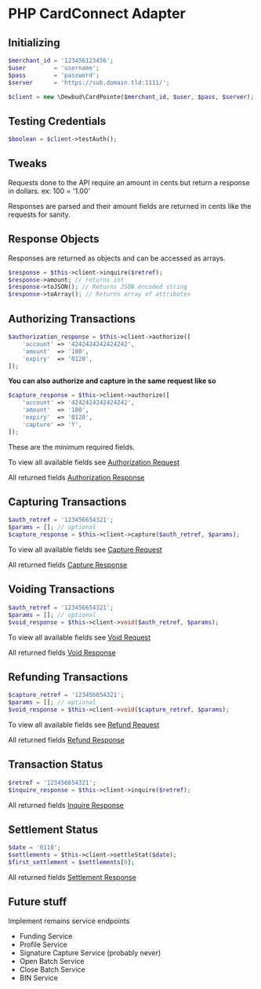 # PHP CardConnect Adapter

## Initializing
```php
$merchant_id = '123456123456';
$user        = 'username';
$pass        = 'password';
$server      = 'https://sub.domain.tld:1111/';

$client = new \Dewbud\CardPointe($merchant_id, $user, $pass, $server);
```

## Testing Credentials
```php
$boolean = $client->testAuth();
```

## Tweaks
Requests done to the API require an amount in cents but return a response in dollars.
ex: 100 = '1.00'

Responses are parsed and their amount fields are returned in cents like the requests for sanity.

## Response Objects
Responses are returned as objects and can be accessed as arrays.
```php
$response = $this->client->inquire($retref);
$response->amount; // returns int
$response->toJSON(); // Returns JSON encoded string
$response->toArray(); // Returns array of attributes
```

## Authorizing Transactions
```php
$authorization_response = $this->client->authorize([
    'account' => '4242424242424242',
    'amount'  => '100',
    'expiry'  => '0120',
]);
```

**You can also authorize and capture in the same request like so**
```php
$capture_response = $this->client->authorize([
    'account' => '4242424242424242',
    'amount'  => '100',
    'expiry'  => '0120',
    'capture' => 'Y',
]);
```
These are the minimum required fields.

To view all available fields see [Authorization Request](https://developer.cardconnect.com/cardconnect-api#authorization-request)

All returned fields [Authorization Response](https://developer.cardconnect.com/cardconnect-api#authorization-response)

## Capturing Transactions
```php
$auth_retref = '123456654321';
$params = []; // optional
$capture_response = $this->client->capture($auth_retref, $params);
```
To view all available fields see [Capture Request](https://developer.cardconnect.com/cardconnect-api#capture-request)

All returned fields [Capture Response](https://developer.cardconnect.com/cardconnect-api#capture-response)

## Voiding Transactions
```php
$auth_retref = '123456654321';
$params = []; // optional
$void_response = $this->client->void($auth_retref, $params);
```
To view all available fields see [Void Request](https://developer.cardconnect.com/cardconnect-api#void-request)

All returned fields [Void Response](https://developer.cardconnect.com/cardconnect-api#void-response)

## Refunding Transactions
```php
$capture_retref = '123456654321';
$params = []; // optional
$void_response = $this->client->void($capture_retref, $params);
```
To view all available fields see [Refund Request](https://developer.cardconnect.com/cardconnect-api#refund-request)

All returned fields [Refund Response](https://developer.cardconnect.com/cardconnect-api#refund-response)

## Transaction Status
```php
$retref = '123456654321';
$inquire_response = $this->client->inquire($retref);
```
All returned fields [Inquire Response](https://developer.cardconnect.com/cardconnect-api#inquire-response)

## Settlement Status
```php
$date = '0118';
$settlements = $this->client->settleStat($date);
$first_settlement = $settlements[0];
```
All returned fields [Settlement Response](https://developer.cardconnect.com/cardconnect-api#settlement-response)

## Future stuff
Implement remains service endpoints
- Funding Service
- Profile Service
- Signature Capture Service (probably never)
- Open Batch Service
- Close Batch Service
- BIN Service


